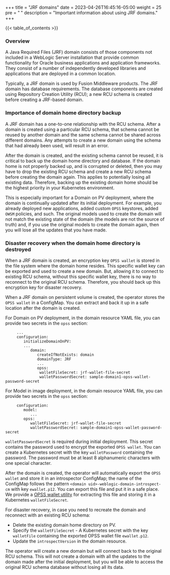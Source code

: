 +++
title = "JRF domains"
date = 2023-04-26T16:45:16-05:00
weight = 25
pre = "<b> </b>"
description = "Important information about using JRF domains."
+++

{{< table_of_contents >}}

### Overview

A Java Required Files (JRF) domain consists of those components not included in a WebLogic Server
installation that provide common functionality for Oracle business applications and application
frameworks. They consist of a number of independently developed libraries and applications that are
deployed in a common location.

Typically, a JRF domain is used by Fusion Middleware products. The JRF domain has database requirements.
The database components are created using Repository Creation Utility (RCU); a new RCU schema is created before creating a
JRF-based domain.

### Importance of domain home directory backup

A JRF domain has a one-to-one relationship with the RCU schema.  After a domain is created using a particular RCU schema,
that schema cannot be reused by another domain and the same schema cannot be shared across different domains.  Any attempts to
create a new domain using the schema that had already been used, will result in an error.

After the domain is created, and the existing schema cannot be reused, it is critical to back up the domain home directory and database.
If the domain home is not properly backed up, and is corrupted or deleted, then you may have to drop the existing RCU schema
and create a new RCU schema before creating the domain again. This applies to potentially losing all existing data.  Therefore, backing up the existing domain home should be
the highest priority in your Kubernetes environment.   

This is especially important for a Domain on PV deployment, where the domain is continually
updated after its initial deployment.  For example, you already deployed new applications, added custom `OPSS` keystores, added `OWSM` policies, and such.
The original models used to create the domain will not match the existing state of the domain (the models are not the source of truth)
and, if you use the original models to create the domain again, then you will lose all the updates that you have made.

### Disaster recovery when the domain home directory is destroyed

When a JRF domain is created, an encryption key `OPSS wallet` is stored in the file system where the domain home resides.
This specific wallet key can be exported and used to create a new domain. But, allowing it to connect to existing RCU schema,
without this specific wallet key, there is no way to reconnect to the original RCU schema.  Therefore, you should
back up this encryption key for disaster recovery.

When a JRF domain on persistent volume is created, the operator stores the `OPSS wallet` in a ConfigMap.
You can extract and back it up in a safe location after the domain is created.

For Domain on PV deployment, in the domain resource YAML file, you can provide two secrets in the `opss` section:

```
     ...
     configuration:
        initializeDomainOnPV:
        ...
           domain:
              createIfNotExists: domain
              domainType: JRF
              ...
              opss:
               walletFileSecret: jrf-wallet-file-secret
               walletPasswordSecret: sample-domain1-opss-wallet-password-secret
```

For Model in image deployment, in the domain resource YAML file, you can provide two secrets in the `opss` section:

```
     configuration:
        model:
           ...
        opss:
           walletFileSecret: jrf-wallet-file-secret
           walletPasswordSecret: sample-domain1-opss-wallet-password-secret
```

`walletPasswordSecret` is required during initial deployment.  This secret contains the password used to
encrypt the exported `OPSS wallet`.  You can create a Kubernetes secret with the key `walletPassword` containing the password.
The password must be at least 8 alphanumeric characters with one special character.

After the domain is created, the operator will automatically export the `OPSS wallet` and
store it in an introspector ConfigMap; the name of the ConfigMap follows the pattern `<domain uid>-weblogic-domain-introspect-cm`
with key `ewallet.p12`.  You can export this file and put it in a safe place. We provide a
 [OPSS wallet utility](https://orahub.oci.oraclecorp.com/weblogic-cloud/weblogic-kubernetes-operator/-/blob/main/kubernetes/samples/scripts/domain-lifecycle/opss-wallet.sh)
for extracting this file and storing it in a Kubernetes `walletFileSecret`.

For disaster recovery, in case you need to recreate the domain and reconnect with an existing RCU schema:

- Delete the existing domain home directory on PV.
- Specify the `walletFileSecret` - A Kubernetes secret with the key `walletFile` containing the exported OPSS wallet
 file `ewallet.p12`.
- Update the `introspectVersion` in the domain resource.

The operator will create a new domain but will connect back to the original RCU schema. This will not create a domain
with all the updates to the domain made after the initial deployment, but you will be able to access the original RCU schema database without
losing all its data.
